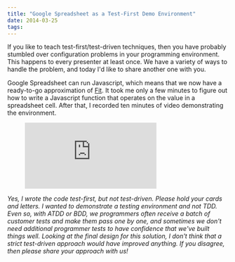```yaml
---
title: "Google Spreadsheet as a Test-First Demo Environment"
date: 2014-03-25
tags: 
---
```

If you like to teach test-first/test-driven techniques, then you have probably stumbled over configuration problems in your programming environment. This happens to every presenter at least once. We have a variety of ways to handle the problem, and today I'd like to share another one with you.

Google Spreadsheet can run Javascript, which means that we now have a ready-to-go approximation of [Fit](https://fit.c2.com). It took me only a few minutes to figure out how to write a Javascript function that operates on the value in a spreadsheet cell. After that, I recorded ten minutes of video demonstrating the environment.

<figure class="body-text-block">
<div class="embedded-video-container">
<iframe class="embedded-video" src="https://www.youtube.com/embed/Bk1am07r8zQ?rel=0" frameborder="0" allow="encrypted-media" allowfullscreen></iframe>
</div>
</figure>

*Yes, I wrote the code test-first, but not test-driven. Please hold your cards and letters. I wanted to demonstrate a testing environment and not TDD. Even so, with ATDD or BDD, we programmers often receive a batch of customer tests and make them pass one by one, and sometimes we don't need additional programmer tests to have confidence that we've built things well. Looking at the final design for this solution, I don't think that a strict test-driven approach would have improved anything. If you disagree, then please share your approach with us!*

